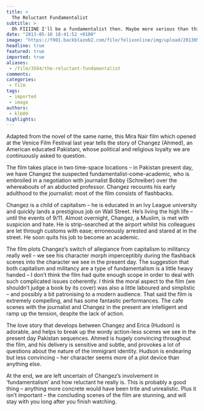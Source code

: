 ```yaml
---
title: >
  The Reluctant Fundamentalist
subtitle: >
  Oh FIIIINE I'll be a fundamentalist then. Maybe more serious than this subtitle makes it seem.
date: "2013-05-16 18:41:52 +0100"
image: "https://f001.backblazeb2.com/file/felixonline/img/upload/201305161941-tna08-video-mira-nair-articlelarge-1.jpg"
headline: true
featured: true
imported: true
aliases:
 - /film/3584/the-reluctant-fundamentalist
comments:
categories:
 - film
tags:
 - imported
 - image
authors:
 - klb09
highlights:
---
```


Adapted from the novel of the same name, this Mira Nair film which opened at the Venice Film Festival last year tells the story of Changez (Ahmed), an American educated Pakistani, whose political and religious loyalty we are continuously asked to question.

The film takes place in two time-space locations – in Pakistan present day, we have Changez the suspected fundamentalist-come-academic, who is embroiled in a negotiation with journalist Bobby (Schreiber) over the whereabouts of an abducted professor. Changez recounts his early adulthood to the journalist: most of the film consists of flashbacks.

Changez is a child of capitalism – he is educated in an Ivy League university and quickly lands a prestigious job on Wall Street. He’s living the high life – until the events of 9/11. Almost overnight, Changez, a Muslim, is met with suspicion and hate. He is strip-searched at the airport whilst his colleagues are let through customs with ease; erroneously arrested and stared at in the street. He soon quits his job to become an academic.

The film plots Changez’s switch of allegiance from capitalism to militancy really well – we see his character morph imperceptibly during the flashback scenes into the character we see in the present day. The suggestion that both capitalism and militancy are a type of fundamentalism is a little heavy handed – I don’t think the film had quite enough scope in order to deal with such complicated issues coherently. I think the moral aspect to the film (we shouldn’t judge a book by its cover) was also a little laboured and simplistic – and possibly a bit patronising to a modern audience. That said the film is extremely compelling, and has some fantastic performances. The cafe scenes with the journalist and Changez in the present are intelligent and ramp up the tension, despite the lack of action.

The love story that develops between Changez and Erica (Hudson) is adorable, and helps to break up the wordy action-less scenes we see in the present day Pakistan sequences. Ahmed is hugely convincing throughout the film, and his delivery is sensitive and subtle, and provokes a lot of questions about the nature of the immigrant identity. Hudson is endearing but less convincing – her character seems more of a plot device than anything else.

At the end, we are left uncertain of Changez’s involvement in ‘fundamentalism’ and how reluctant he really is. This is probably a good thing – anything more concrete would have been trite and unrealistic. Plus it isn’t important – the concluding scenes of the film are stunning, and will stay with you long after you finish watching.
